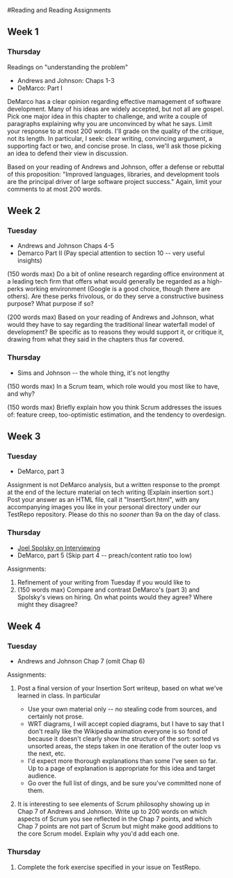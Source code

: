 #Reading and Reading Assignments

## Week 1
### Thursday
Readings on "understanding the problem"

 * Andrews and Johnson: Chaps 1-3
 * DeMarco: Part I

DeMarco has a clear opinion regarding effective mamagement of software development.  Many of his ideas are widely accepted, but not all are gospel.  Pick one  major idea in this chapter to challenge, and write a couple of paragraphs explaining why you are unconvinced by what he says.  Limit your response to at most 200 words.  I'll grade on the quality of the critique, not its length.  In particular, I seek: clear writing, convincing argument, a supporting fact or two, and concise prose.  In class, we'll ask those picking an idea to defend their view in discussion.

Based on your reading of Andrews and Johnson, offer a defense or rebuttal of this proposition: "Improved languages, libraries, and development tools are the principal driver of large software project success."  Again, limit your comments to at most 200 words.

## Week 2
### Tuesday
  * Andrews and Johnson Chaps 4-5
  * Demarco Part II (Pay special attention to section 10 -- very useful insights)

(150 words max) Do a bit of online research regarding office environment at a leading tech firm that offers what would generally be regarded as a high-perks working environment (Google is a good choice, though there are others).   Are these perks frivolous, or do they serve a constructive business purpose?  What purpose if so?

(200 words max) Based on your reading of Andrews and Johnson, what would they have to say regarding the traditional linear waterfall model of development?  Be specific as to reasons they would support it, or critique it, drawing from what they said in the chapters thus far covered.

### Thursday
  * Sims and Johnson -- the whole thing, it's not lengthy

(150 words max) In a Scrum team, which role would you most like to have, and why?

(150 words max) Briefly explain how you think Scrum addresses the issues of: feature creep, too-optimistic estimation, and the tendency to overdesign.

## Week 3
### Tuesday
 * DeMarco, part 3

Assignment is not DeMarco analysis, but a written response to the prompt at the end of the lecture material on tech writing (Explain insertion sort.)  Post your answer as an HTML file, call it "InsertSort.html", with any accompanying images you like in your personal directory under our TestRepo repository.  Please do this no *sooner* than 9a on the day of class.

### Thursday
 * [Joel Spolsky on Interviewing](https://www.joelonsoftware.com/2006/10/25/the-guerrilla-guide-to-interviewing-version-30)
 * DeMarco, part 5 (Skip part 4 -- preach/content ratio too low)
 
Assignments:

1. Refinement of your writing from Tuesday if you would like to
2. (150 words max) Compare and contrast DeMarco's (part 3) and Spolsky's views on hiring.  On what points would they agree?  Where might they disagree?
 
## Week 4
### Tuesday
 * Andrews and Johnson Chap 7 (omit Chap 6)

Assignments:

1. Post a final version of  your Insertion Sort writeup, based on what we've learned in class.  In particular
	* Use your own material only -- no stealing code from sources, and certainly not prose.
	* WRT diagrams, I will accept copied diagrams, but I have to say that I don't really like the Wikipedia animation everyone is so fond of because it doesn't clearly show the structure of the sort: sorted vs unsorted areas, the steps taken in one iteration of the outer loop vs the next, etc.
	* I'd expect more thorough explanations than some I've  seen so far.  Up to a page of explanation is appropriate for this idea and target audience.
	* Go over the full list of dings, and be sure you've committed none of them.
	 
2. It is interesting to see elements of Scrum philosophy showing up in Chap 7 of Andrews and Johnson.  Write up to 200 words on which aspects of Scrum you see reflected in the Chap 7 points, and which Chap 7 points are not part of Scrum but might make good additions to the core Scrum model.  Explain why you'd add each one.

### Thursday
1. Complete the fork exercise specified in your issue on TestRepo.
